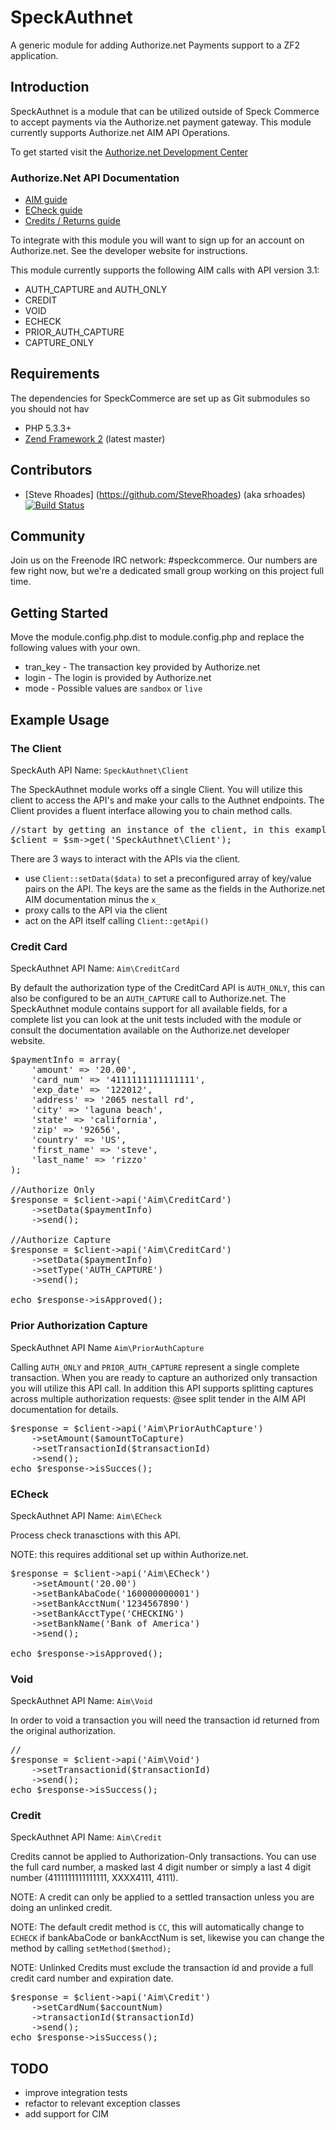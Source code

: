 SpeckAuthnet
===========

A generic module for adding Authorize.net Payments support to a ZF2 application.

Introduction
------------

SpeckAuthnet is a module that can be utilized outside of Speck Commerce to accept payments via the Authorize.net payment gateway.
This module currently supports Authorize.net AIM API Operations.

To get started visit the [Authorize.net Development Center](http://developer.authorize.net/)

### Authorize.Net API Documentation
* [AIM guide](http://developer.authorize.net/api/aim/)
* [ECheck guide](http://www.authorize.net/support/eCheck.pdf)
* [Credits / Returns guide](http://www.authorize.net/files/creditreturnsummary.pdf)

To integrate with this module you will want to sign up for an account on Authorize.net. See the developer website for instructions.

This module currently supports the following AIM calls with API version 3.1:
* AUTH_CAPTURE and AUTH_ONLY
* CREDIT
* VOID
* ECHECK
* PRIOR_AUTH_CAPTURE
* CAPTURE_ONLY

Requirements
------------

The dependencies for SpeckCommerce are set up as Git submodules so you should not hav

* PHP 5.3.3+
* [Zend Framework 2](https://github.com/zendframework/zf2) (latest master)


Contributors
------------

* [Steve Rhoades] (https://github.com/SteveRhoades) (aka srhoades) [![Build Status](https://secure.travis-ci.org/steverhoades/SpeckAuthnet.png?branch=master)](https://travis-ci.org/steverhoades/SpeckAuthnet)


Community
---------

Join us on the Freenode IRC network: #speckcommerce. Our numbers are few right
now, but we're a dedicated small group working on this project full time.


Getting Started
---------------
Move the module.config.php.dist to module.config.php and replace the following values with your own.

* tran_key - The transaction key provided by Authorize.net
* login - The login is provided by Authorize.net
* mode - Possible values are `sandbox` or `live`

Example Usage
-------------
### The Client
SpeckAuth API Name: `SpeckAuthnet\Client`

The SpeckAuthnet module works off a single Client.  You will utilize this client to access the API's and make your calls to the Authnet endpoints.  The Client provides a fluent interface allowing you to chain method calls.
<pre>
//start by getting an instance of the client, in this example I will be leveraging the ServiceManager.
$client = $sm->get('SpeckAuthnet\Client');
</pre>

There are 3 ways to interact with the APIs via the client.
* use `Client::setData($data)` to set a preconfigured array of key/value pairs on the API.  The keys are the same as the fields in the Authorize.net AIM documentation minus the `x_`
* proxy calls to the API via the client
* act on the API itself calling `Client::getApi()`

### Credit Card 
SpeckAuthnet API Name: `Aim\CreditCard`

By default the authorization type of the CreditCard API is `AUTH_ONLY`, this can also be configured to be an `AUTH_CAPTURE` call to Authorize.net.  The SpeckAuthnet module contains support for all available fields, for a complete list you can look at the unit tests included with the module or consult the documentation available on the Authorize.net developer website.

<pre>
$paymentInfo = array(
    'amount' => '20.00',
    'card_num' => '4111111111111111',
    'exp_date' => '122012',
    'address' => '2065 nestall rd',
    'city' => 'laguna beach',
    'state' => 'california',
    'zip' => '92656',
    'country' => 'US',
    'first_name' => 'steve',
    'last_name' => 'rizzo'    
);

//Authorize Only
$response = $client->api('Aim\CreditCard')
	->setData($paymentInfo)
	->send();

//Authorize Capture
$response = $client->api('Aim\CreditCard')
	->setData($paymentInfo)
	->setType('AUTH_CAPTURE')
	->send();

echo $response->isApproved();
</pre>

### Prior Authorization Capture
SpeckAuthnet API Name `Aim\PriorAuthCapture`

Calling `AUTH_ONLY` and `PRIOR_AUTH_CAPTURE` represent a single complete transaction.  When you are ready to capture an authorized only transaction you will utilize this API call.  In addition this API supports splitting captures across multiple authorization requests: @see split tender in the AIM API documentation for details.

<pre>
$response = $client->api('Aim\PriorAuthCapture')
	->setAmount($amountToCapture)
	->setTransactionId($transactionId)
	->send();
echo $response->isSucces();
</pre>

### ECheck
SpeckAuthnet API Name: `Aim\ECheck`

Process check tranasctions with this API.

NOTE: this requires additional set up within Authorize.net. 

<pre>
$response = $client->api('Aim\ECheck')
	->setAmount('20.00')
	->setBankAbaCode('160000000001')
	->setBankAcctNum('1234567890')
	->setBankAcctType('CHECKING')
	->setBankName('Bank of America')
	->send();	

echo $response->isApproved();
</pre>

### Void
SpeckAuthnet API Name: `Aim\Void`

In order to void a transaction you will need the transaction id returned from the original authorization.

<pre>
//
$response = $client->api('Aim\Void')
	->setTransactionid($transactionId)
	->send();
echo $response->isSuccess();
</pre>

### Credit
SpeckAuthnet API Name: `Aim\Credit`

Credits cannot be applied to Authorization-Only transactions.  You can use the full card number, a masked last 4 digit number or simply a last 4 digit number (4111111111111111, XXXX4111, 4111). 

NOTE: A credit can only be applied to a settled transaction unless you are doing an unlinked credit.

NOTE: The default credit method is `CC`, this will automatically change to `ECHECK` if bankAbaCode or bankAcctNum is set, likewise you can change the method by calling `setMethod($method);`

NOTE: Unlinked Credits must exclude the transaction id and provide a full credit card number and expiration date.
<pre>
$response = $client->api('Aim\Credit')
	->setCardNum($accountNum)
	->transactionId($transactionId)
	->send();
echo $response->isSuccess();
</pre>

TODO
----
* improve integration tests
* refactor to relevant exception classes
* add support for CIM
